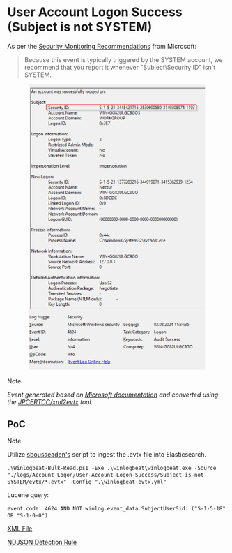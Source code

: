 # User Account Logon Success (Subject is not SYSTEM)

As per the [Security Monitoring Recommendations](https://learn.microsoft.com/en-us/windows/security/threat-protection/auditing/event-4624#security-monitoring-recommendations) from Microsoft:
> Because this event is typically triggered by the SYSTEM account, we recommend that you report it whenever "Subject\Security ID" isn't SYSTEM.

<div align="center">
    <img alt="User Account Logon Success (Subject is not SYSTEM)" src="/logs/Account-Logon/User-Account-Logon-Success/Subject-is-not-SYSTEM/img/Subject-is-not-SYSTEM.png" width="80%">
</div>

> [!NOTE]
> *Event generated based on [Microsoft documentation](https://learn.microsoft.com/en-us/windows/security/threat-protection/auditing/event-4624) and converted using the [JPCERTCC/xml2evtx](https://github.com/JPCERTCC/xml2evtx) tool.*

## PoC
> [!NOTE]
> Utilize [sbousseaden's](https://github.com/sbousseaden/EVTX-ATTACK-SAMPLES/blob/master/Winlogbeat-Bulk-Read.ps1) script to ingest the .evtx file into Elasticsearch.

```
.\Winlogbeat-Bulk-Read.ps1 -Exe .\winlogbeat\winlogbeat.exe -Source "./logs/Account-Logon/User-Account-Logon-Success/Subject-is-not-SYSTEM/evtx/*.evtx" -Config ".\winlogbeat-evtx.yml"
```

Lucene query:

```
event.code: 4624 AND NOT winlog.event_data.SubjectUserSid: ("S-1-5-18" OR "S-1-0-0")
```

[XML File](/logs/Account-Logon/User-Account-Logon-Success/Subject-is-not-SYSTEM/xml/Subject-is-not-SYSTEM.xml)

[NDJSON Detection Rule](/logs/Account-Logon/User-Account-Logon-Success/Subject-is-not-SYSTEM/ndjson/POC-Subject-is-not-SYSTEM.ndjson)